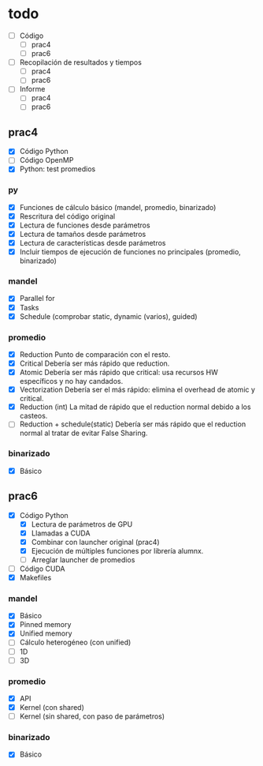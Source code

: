 # todo
- [ ] Código
    - [ ] prac4
    - [ ] prac6
- [ ] Recopilación de resultados y tiempos
    - [ ] prac4
    - [ ] prac6
- [ ] Informe
    - [ ] prac4
    - [ ] prac6

## prac4
- [x] Código Python
- [ ] Código OpenMP
- [x] Python: test promedios

### py
- [x] Funciones de cálculo básico (mandel, promedio, binarizado)
- [x] Rescritura del código original
- [x] Lectura de funciones desde parámetros
- [x] Lectura de tamaños desde parámetros
- [x] Lectura de características desde parámetros
- [x] Incluir tiempos de ejecución de funciones no principales (promedio, binarizado)

### mandel
- [x] Parallel for
- [x] Tasks
- [x] Schedule (comprobar static, dynamic (varios), guided)

### promedio
- [x] Reduction
    Punto de comparación con el resto.
- [x] Critical
    Debería ser más rápido que reduction.
- [x] Atomic
    Debería ser más rápido que critical: usa recursos HW específicos y no hay candados.
- [x] Vectorization
    Debería ser el más rápido: elimina el overhead de atomic y critical.
- [x] Reduction (int)
    La mitad de rápido que el reduction normal debido a los casteos.
- [ ] Reduction + schedule(static)
    Debería ser más rápido que el reduction normal al tratar de evitar False Sharing.

### binarizado
- [x] Básico

## prac6
- [x] Código Python
    - [x] Lectura de parámetros de GPU
    - [x] Llamadas a CUDA
    - [x] Combinar con launcher original (prac4)
    - [x] Ejecución de múltiples funciones por librería alumnx.
    - [ ] Arreglar launcher de promedios
- [ ] Código CUDA
- [x] Makefiles

### mandel
- [x] Básico
- [x] Pinned memory
- [x] Unified memory
- [ ] Cálculo heterogéneo (con unified)
- [ ] 1D
- [ ] 3D

### promedio
- [x] API
- [x] Kernel (con shared)
- [ ] Kernel (sin shared, con paso de parámetros)

### binarizado
- [x] Básico
